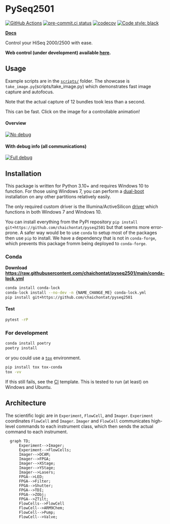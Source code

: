 # PySeq2501

[![GitHub Actions](https://github.com/chaichontat/goff-rotation/actions/workflows/python-package-conda.yml/badge.svg)](https://github.com/chaichontat/goff-rotation/actions/workflows/python-package-conda.yml)
[![pre-commit.ci status](https://results.pre-commit.ci/badge/github/chaichontat/pyseq2501/main.svg)](https://results.pre-commit.ci/latest/github/chaichontat/pyseq2501/main)
[![codecov](https://codecov.io/gh/chaichontat/pyseq2501/branch/main/graph/badge.svg?token=4HLU7IHSIT)](https://codecov.io/gh/chaichontat/pyseq2501)
[![Code style: black](https://img.shields.io/badge/code%20style-black-000000.svg)](https://github.com/psf/black)

**[Docs](https://chaichontat.github.io/pyseq2501/)**

Control your HiSeq 2000/2500 with ease.

**Web control (under development) available [here](https://github.com/chaichontat/pyseq2501-web).**

## Usage

Example scripts are in the [`scripts/`](scripts) folder. The showcase is `take_image.py`(scripts/take_image.py) which demonstrates fast image capture and autofocus.

Note that the actual capture of 12 bundles took less than a second.

This can be fast. Click on the image for a controllable animation!

#### Overview
[![No debug](https://user-images.githubusercontent.com/34997334/148763734-23c424a9-708a-4826-b347-6a291c6ab416.gif)](https://asciinema.org/a/GQXJvYMSXkKVMkfin9czNUk56?autoplay=1)

#### With debug info (all communications)
[![Full debug](https://user-images.githubusercontent.com/34997334/148764144-0be332ef-a44a-46a2-a21c-bbe1d49e69d5.gif)](https://asciinema.org/a/s67mKomEwGj6l7azkx0PCboeO?autoplay=1)

## Installation
This package is written for Python 3.10+ and requires Windows 10 to function. For those using Windows 7, you can perform a [dual-boot](https://www.techadvisor.com/how-to/windows/how-dual-boot-windows-3633084/) installation on any other partitions relatively easily.

The only required custom driver is the Illumina/ActiveSilicon [driver](https://github.com/chaichontat/pyseq2501/tree/main/driver) which functions in both Windows 7 and Windows 10.

You can install everything from the PyPI repository `pip install git+https://github.com/chaichontat/pyseq2501` but that seems more error-prone. A safer way would be to use `conda` to setup most of the packages then use `pip` to install. We have a dependency that is not in `conda-forge`, which prevents this package fromm being deployed to `conda-forge`.

### Conda

**Download https://raw.githubusercontent.com/chaichontat/pyseq2501/main/conda-lock.yml**
```sh
conda install conda-lock
conda-lock install --no-dev -n {NAME_CHANGE_ME} conda-lock.yml
pip install git+https://github.com/chaichontat/pyseq2501
```
#### Test
```sh
pytest -rP
```

### For development
```sh
conda install poetry
poetry install
```

or you could use a [`tox`](https://tox.wiki/en/latest/) environment.
```bash
pip install tox tox-conda
tox -vv
```

If this still fails, see the [CI](.github/workflows/python-package-conda.yml) template. This is tested to run (at least) on Windows and Ubuntu.

## Architecture
The scientific logic are in `Experiment`, `FlowCell`, and `Imager`. `Experiment` coordinates `FlowCell` and `Imager`. `Imager` and `FlowCell` communicates high-level commands to each instrument class, which then sends the actual command to each instrument.
```mermaid
  graph TD;
      Experiment-->Imager;
      Experiment-->FlowCells;
      Imager-->DCAM;
      Imager-->FPGA;
      Imager-->XStage;
      Imager-->YStage;
      Imager-->Lasers;
      FPGA-->LED;
      FPGA-->Filter;
      FPGA-->Shutter;
      FPGA-->TDI;
      FPGA-->ZObj;
      FPGA-->ZTilt;
      FlowCells-->FlowCell
      FlowCell-->ARM9Chem;
      FlowCell-->Pump;
      FlowCell-->Valve;
```
